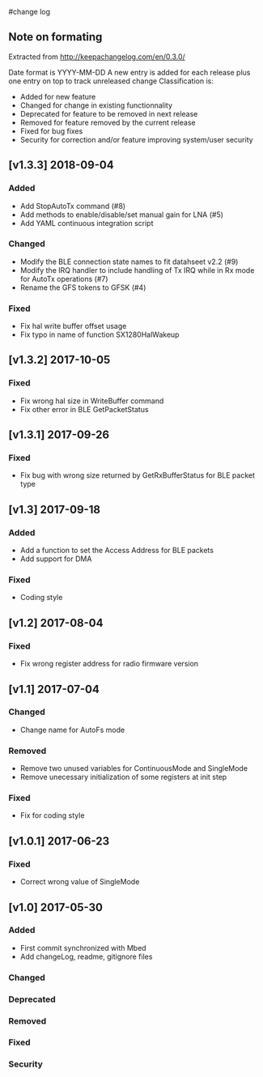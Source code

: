 #change log

## Note on formating
Extracted from http://keepachangelog.com/en/0.3.0/

Date format is YYYY-MM-DD
A new entry is added for each release plus one entry on top to track unreleased change
Classification is:
- Added for new feature
- Changed for change in existing functionnality
- Deprecated for feature to be removed in next release
- Removed for feature removed by the current release
- Fixed for bug fixes
- Security for correction and/or feature improving system/user security

## [v1.3.3] 2018-09-04

### Added
 - Add StopAutoTx command (#8)
 - Add methods to enable/disable/set manual gain for LNA (#5)
 - Add YAML continuous integration script

### Changed
 - Modify the BLE connection state names to fit datahseet v2.2 (#9)
 - Modify the IRQ handler to include handling of Tx IRQ while in Rx mode for AutoTx operations (#7)
 - Rename the GFS tokens to GFSK (#4)

### Fixed
 - Fix hal write buffer offset usage
 - Fix typo in name of function SX1280HalWakeup

## [v1.3.2] 2017-10-05

### Fixed
 - Fix wrong hal size in WriteBuffer command
 - Fix other error in BLE GetPacketStatus

## [v1.3.1] 2017-09-26

### Fixed
 - Fix bug with wrong size returned by GetRxBufferStatus for BLE packet type

## [v1.3] 2017-09-18

### Added
 - Add a function to set the Access Address for BLE packets
 - Add support for DMA

### Fixed
 - Coding style

## [v1.2] 2017-08-04

### Fixed
 - Fix wrong register address for radio firmware version

## [v1.1] 2017-07-04

### Changed
 - Change name for AutoFs mode

### Removed
 - Remove two unused variables for ContinuousMode and SingleMode
 - Remove unecessary initialization of some registers at init step

### Fixed
 - Fix for coding style

## [v1.0.1] 2017-06-23

### Fixed
- Correct wrong value of SingleMode

## [v1.0] 2017-05-30

### Added
- First commit synchronized with Mbed
- Add changeLog, readme, gitignore files

### Changed


### Deprecated


### Removed


### Fixed


### Security

